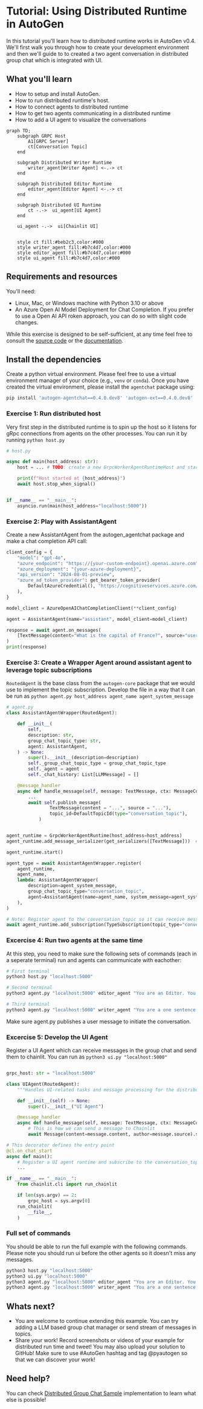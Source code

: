 # Tutorial: Using Distributed Runtime in AutoGen

In this tutorial you'll learn how to distributed runtime works in AutoGen v0.4.
We'll first walk you through how to create your development environment and then we'll guide to to created a two
agent conversation in distributed group chat which is integrated with UI.

## What you'll learn

- How to setup and install AutoGen.
- How to run distributed runtime's host.
- How to connect agents to distributed runtime
- How to get two agents communicating in a distributed runtime
- How to add a UI agent to visualize the conversations

```mermaid
graph TD;
    subgraph GRPC Host
        A1[GRPC Server]
        ct[Conversation Topic]
    end

    subgraph Distributed Writer Runtime
        writer_agent[Writer Agent] <-.-> ct
    end

    subgraph Distributed Editor Runtime
        editor_agent[Editor Agent] <-.-> ct
    end

    subgraph Distributed UI Runtime
        ct -.->  ui_agent[UI Agent]
    end

    ui_agent -.->  ui[Chainlit UI]


    style ct fill:#beb2c3,color:#000
    style writer_agent fill:#b7c4d7,color:#000
    style editor_agent fill:#b7c4d7,color:#000
    style ui_agent fill:#b7c4d7,color:#000

```

## Requirements and resources

You'll need:

- Linux, Mac, or Windows machine with Python 3.10 or above
- An Azure Open AI Model Deployment for Chat Completion. If you prefer to use a Open AI API roken approach, you can do so with slight code changes.

While this exercise is designed to be self-sufficient, at any time feel free to consult the [source code](https://aka.ms/autogen-gh) or the [documentation](https://microsoft.github.io/autogen/dev/).

## Install the dependencies

Create a python virtual environment. Please feel free to use a virtual environment manager of your choice (e.g., `venv` or `conda`). Once you have created the virtual environment, please install the `agentchat` package using:

```bash
pip install 'autogen-agentchat==0.4.0.dev8' 'autogen-ext==0.4.0.dev8' 'chainlit'
```

### Exercise 1: Run distributed host

Very first step in the distributed runtime is to spin up the host so it listens for gRpc connections from agents on the other processes. You can run it by running `python host.py`

```python
# host.py

async def main(host_address: str):
    host = ... # TODO: create a new GrpcWorkerAgentRuntimeHost and start it

    print(f"Host started at {host_address}")
    await host.stop_when_signal()


if __name__ == "__main__":
    asyncio.run(main(host_address="localhost:5000"))

```

### Exercise 2: Play with AssistantAgent

Create a new AssistantAgent from the autogen_agentchat package and make a chat completion API call:

```python
client_config = {
    "model": "gpt-4o",
    "azure_endpoint": "https://{your-custom-endpoint}.openai.azure.com",
    "azure_deployment": "{your-azure-deployment}",
    "api_version": "2024-08-01-preview",
    "azure_ad_token_provider": get_bearer_token_provider(
        DefaultAzureCredential(), "https://cognitiveservices.azure.com/.default"
    ),
}

model_client = AzureOpenAIChatCompletionClient(**client_config)

agent = AssistantAgent(name="assistant", model_client=model_client)

response = await agent.on_messages(
    [TextMessage(content="What is the capital of France?", source="user")], CancellationToken()
)
print(response)

```

### Exercise 3: Create a Wrapper Agent around assistant agent to leverage topic subscriptions

`RoutedAgent` is the base class from the `autogen-core` package that we would use to implement the topic subscription. Develop the file in a way that it can be run as `python agent.py host_address agent_name agent_system_message`

```python
# agent.py
class AssistantAgentWrapper(RoutedAgent):

    def __init__(
        self,
        description: str,
        group_chat_topic_type: str,
        agent: AssistantAgent,
    ) -> None:
        super().__init__(description=description)
        self._group_chat_topic_type = group_chat_topic_type
        self._agent = agent
        self._chat_history: List[LLMMessage] = []

    @message_handler
    async def handle_message(self, message: TextMessage, ctx: MessageContext) -> None:
        ...
        await self.publish_message(
                TextMessage(content = "...", source = "..."),
                topic_id=DefaultTopicId(type="conversation_topic"),
            )


agent_runtime = GrpcWorkerAgentRuntime(host_address=host_address)
agent_runtime.add_message_serializer(get_serializers([TextMessage]))  # Add Message Serializer for TextMessage

agent_runtime.start()

agent_type = await AssistantAgentWrapper.register(
    agent_runtime,
    agent_name,
    lambda: AssistantAgentWrapper(
        description=agent_system_message,
        group_chat_topic_type="conversation_topic",
        agent=AssistantAgent(name=agent_name, system_message=agent_system_message, model_client=model_client),
    ),
)

# Note: Register agent to the conversation_topic so it can receive messages
await agent_runtime.add_subscription(TypeSubscription(topic_type="conversation_topic", agent_type=agent_type.type))

```

### Excercise 4: Run two agents at the same time

At this step, you need to make sure the following sets of commands (each in a seperate terminal) run and agents can communicate with eachother:

```bash
# First terminal
python3 host.py "localhost:5000"

# Second terminal
python3 agent.py "localhost:5000" editor_agent "You are an Editor. You just provide feedback on the message you receive."

# Third terminal
python3 agent.py "localhost:5000" writer_agent "You are a one sentence Writer and provide one sentence content each time"
```

Make sure agent.py publishes a user message to initiate the conversation.

### Excercise 5: Develop the UI Agent

Register a UI Agent which can receive messages in the group chat and send them to chainlit. You can run as `python3 ui.py "localhost:5000"`

```python

grpc_host: str = "localhost:5000"

class UIAgent(RoutedAgent):
    """Handles UI-related tasks and message processing for the distributed group chat system."""

    def __init__(self) -> None:
        super().__init__("UI Agent")

    @message_handler
    async def handle_message(self, message: TextMessage, ctx: MessageContext) -> None:
        # This is how we can send a message to Chainlit
        await Message(content=message.content, author=message.source).send()

# This decorator defines the entry point
@cl.on_chat_start
async def main():
    # Register a UI agent runtime and subscribe to the conversation_topic topic
    ...

if __name__ == "__main__":
    from chainlit.cli import run_chainlit

    if len(sys.argv) == 2:
        grpc_host = sys.argv[0]
    run_chainlit(
        __file__,
    )

```

### Full set of commands

You should be able to run the full example with the following commands. Please note you should run ui before the other agents so it doesn't miss any messages.

```bash
python3 host.py "localhost:5000"
python3 ui.py "localhost:5000"
python3 agent.py "localhost:5000" editor_agent "You are an Editor. You just provide feedback on the message you receive."
python3 agent.py "localhost:5000" writer_agent "You are a one sentence Writer and provide one sentence content each time"
```

## Whats next?

- You are welcome to continue extending this example. You can try adding a LLM based group chat manager or send stream of messages in topics.
- Share your work! Record screenshots or videos of your example for distributed run time and tweet! You may also upload your solution to GitHub! Make sure to use #AutoGen hashtag and tag @pyautogen so that we can discover your work!

## Need help?

You can check [Distributed Group Chat Sample](https://github.com/microsoft/autogen/tree/c02d87e9cf90f4fd91da6b641f1de8077edb54db/python/packages/autogen-core/samples/distributed-group-chat) implementation to learn what else is possible!
